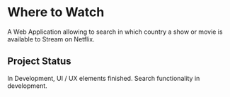# Where to Watch

A Web Application allowing to search in which country a show or movie is available to Stream on Netflix.

## Project Status

In Development, UI / UX elements finished. Search functionality in development.